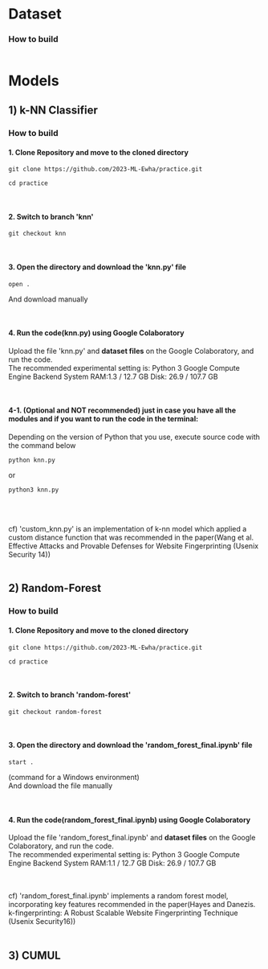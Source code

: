 # Dataset

### How to build
~~~
~~~



# Models
## 1) k-NN Classifier
### How to build
#### 1. Clone Repository and move to the cloned directory
~~~
git clone https://github.com/2023-ML-Ewha/practice.git
~~~

~~~
cd practice
~~~

<br> 

#### 2. Switch to branch 'knn'
~~~
git checkout knn
~~~

<br> 

#### 3. Open the directory and download the 'knn.py' file
~~~
open .
~~~
And download manually

<br> 

#### 4. Run the code(knn.py) using Google Colaboratory
Upload the file 'knn.py' and **dataset files** on the Google Colaboratory, and run the code. <br> The recommended experimental setting is:
Python 3 Google Compute Engine Backend
System RAM:1.3 / 12.7 GB 
Disk: 26.9 / 107.7 GB

<br> 

#### 4-1. (Optional and NOT recommended) just in case you have all the modules and if you want to run the code in the terminal:

Depending on the version of Python that you use, execute source code with the command below
~~~
python knn.py
~~~

or

~~~
python3 knn.py
~~~
<br> 
<br> 

cf) 'custom_knn.py' is an implementation of k-nn model which applied a custom distance function that was recommended in the paper(Wang et al. Effective Attacks and Provable Defenses for Website Fingerprinting (Usenix Security 14))
<br> 
<br> 

## 2) Random-Forest
### How to build
#### 1. Clone Repository and move to the cloned directory
~~~
git clone https://github.com/2023-ML-Ewha/practice.git
~~~

~~~
cd practice
~~~

<br> 

#### 2. Switch to branch 'random-forest'
~~~
git checkout random-forest
~~~

<br> 

#### 3. Open the directory and download the 'random_forest_final.ipynb' file 
~~~
start .
~~~
(command for a Windows environment)<br>
And download the file manually

<br> 

#### 4. Run the code(random_forest_final.ipynb) using Google Colaboratory
Upload the file 'random_forest_final.ipynb' and **dataset files** on the Google Colaboratory, and run the code. <br> The recommended experimental setting is:
Python 3 Google Compute Engine Backend
System RAM:1.1 / 12.7 GB 
Disk: 26.9 / 107.7 GB

<br>
<br> 
cf)  'random_forest_final.ipynb' implements a random forest model, incorporating key features recommended in the paper(Hayes and Danezis. k-fingerprinting: A Robust Scalable Website Fingerprinting Technique (Usenix Security16))
<br>
<br>

## 3) CUMUL
